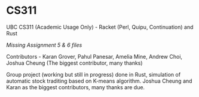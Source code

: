 # CS311
UBC CS311 (Academic Usage Only) - Racket (Perl, Quipu, Continuation) and Rust

*Missing Assignment 5 & 6 files*

Contributors - Karan Grover, Pahul Panesar, Amelia Mine, Andrew Choi, Joshua Cheung (The biggest contributor, many thanks)

Group project (working but still in progress) done in Rust, simulation of automatic stock traditing based on K-means algorithm.
Joshua Cheung and Karan as the biggest contributors, many thanks are due.
